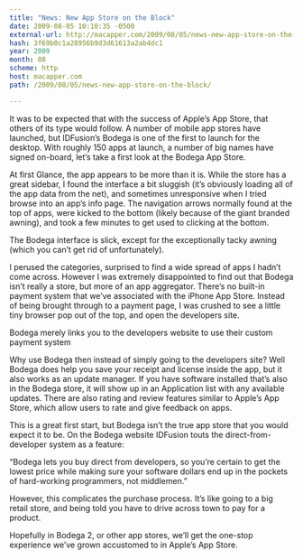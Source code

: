 ```yaml
---
title: "News: New App Store on the Block"
date: 2009-08-05 10:10:35 -0500
external-url: http://macapper.com/2009/08/05/news-new-app-store-on-the-block/
hash: 3f69b0c1a28956b9d3d61613a2ab4dc1
year: 2009
month: 08
scheme: http
host: macapper.com
path: /2009/08/05/news-new-app-store-on-the-block/

---
```


It was to be expected that with the success of Apple’s App Store, that others of its type would follow. A number of mobile app stores have launched, but IDFusion’s Bodega is one of the first to launch for the desktop. With roughly 150 apps at launch, a number of big names have signed on-board, let’s take a first look at the Bodega App Store.

At first Glance, the app appears to be more than it is. While the store has a great sidebar, I found the interface a bit sluggish (it’s obviously loading all of the app data from the net), and sometimes unresponsive when I tried browse into an app’s info page. The navigation arrows normally found at the top of apps, were kicked to the bottom (likely because of the giant branded awning), and took a few minutes to get used to clicking at the bottom.


The Bodega interface is slick, except for the exceptionally tacky awning (which you can’t get rid of unfortunately).

I perused the categories, surprised to find a wide spread of apps I hadn’t come across. However I was extremely disappointed to find out that Bodega isn’t really a store, but more of an app aggregator. There’s no built-in payment system that we’ve associated with the iPhone App Store. Instead of being brought through to a payment page, I was crushed to see a little tiny browser pop out of the top, and open the developers site.

Bodega merely links you to the developers website to use their custom payment system

Why use Bodega then instead of simply going to the developers site? Well Bodega does help you save your receipt and license inside the app, but it also works as an update manager. If you have software installed that’s also in the Bodega store, it will show up in an Application list with any available updates. There are also rating and review features similar to Apple’s App Store, which allow users to rate and give feedback on apps.

This is a great first start, but Bodega isn’t the true app store that you would expect it to be. On the Bodega website IDFusion touts the direct-from-developer system as a feature:


“Bodega lets you buy direct from developers, so you’re certain to get the lowest price while making sure your software dollars end up in the pockets of hard-working programmers, not middlemen.”


However, this complicates the purchase process. It’s like going to a big retail store, and being told you have to drive across town to pay for a product.

Hopefully in Bodega 2, or other app stores, we’ll get the one-stop experience we’ve grown accustomed to in Apple’s App Store.




  


